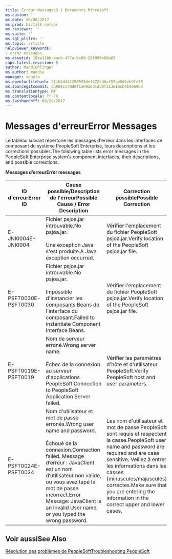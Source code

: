 ```yaml
---
title: Erreur Messages3 | Documents Microsoft
ms.custom: ''
ms.date: 06/08/2017
ms.prod: biztalk-server
ms.reviewer: ''
ms.suite: ''
ms.tgt_pltfrm: ''
ms.topic: article
helpviewer_keywords:
- error messages
ms.assetid: 10ea12bb-eacb-477a-bc88-28f999e60a02
caps.latest.revision: 8
author: MandiOhlinger
ms.author: mandia
manager: anneta
ms.openlocfilehash: 2f1b9dd41280593de1472cd6af57ae8d1eb9fc58
ms.sourcegitcommit: cb908c540d8f1a692d01dc8f313e16cb4b4e696d
ms.translationtype: MT
ms.contentlocale: fr-FR
ms.lasthandoff: 09/20/2017
---
```

# <a name="error-messages"></a><span data-ttu-id="2e4e8-102">Messages d'erreur</span><span class="sxs-lookup"><span data-stu-id="2e4e8-102">Error Messages</span></span>
<span data-ttu-id="2e4e8-103">Le tableau suivant répertorie les messages d'erreur dans les interfaces de composant du système PeopleSoft Enterprise, leurs descriptions et les corrections possibles.</span><span class="sxs-lookup"><span data-stu-id="2e4e8-103">The following table lists error messages in the PeopleSoft Enterprise system's component interfaces, their descriptions, and possible corrections.</span></span>  
  
 <span data-ttu-id="2e4e8-104">**Messages d’erreur**</span><span class="sxs-lookup"><span data-stu-id="2e4e8-104">**Error messages**</span></span>  
  
|<span data-ttu-id="2e4e8-105">ID d'erreur</span><span class="sxs-lookup"><span data-stu-id="2e4e8-105">Error ID</span></span>|<span data-ttu-id="2e4e8-106">Cause possible/Description de l'erreur</span><span class="sxs-lookup"><span data-stu-id="2e4e8-106">Possible Cause / Error Description</span></span>|<span data-ttu-id="2e4e8-107">Correction possible</span><span class="sxs-lookup"><span data-stu-id="2e4e8-107">Possible Correction</span></span>|  
|--------------|-----------------------------------------|-------------------------|  
|<span data-ttu-id="2e4e8-108">E-JNI0004</span><span class="sxs-lookup"><span data-stu-id="2e4e8-108">E-JNI0004</span></span>|<span data-ttu-id="2e4e8-109">Fichier psjoa.jar introuvable.</span><span class="sxs-lookup"><span data-stu-id="2e4e8-109">No psjoa.jar.</span></span><br /><br /> <span data-ttu-id="2e4e8-110">Une exception Java s'est produite.</span><span class="sxs-lookup"><span data-stu-id="2e4e8-110">A Java exception occurred.</span></span>|<span data-ttu-id="2e4e8-111">Vérifier l'emplacement du fichier PeopleSoft psjoa.jar.</span><span class="sxs-lookup"><span data-stu-id="2e4e8-111">Verify location of the PeopleSoft psjoa.jar file.</span></span>|  
|<span data-ttu-id="2e4e8-112">E-PSFT0030</span><span class="sxs-lookup"><span data-stu-id="2e4e8-112">E-PSFT0030</span></span>|<span data-ttu-id="2e4e8-113">Fichier psjoa.jar introuvable.</span><span class="sxs-lookup"><span data-stu-id="2e4e8-113">No psjoa.jar.</span></span><br /><br /> <span data-ttu-id="2e4e8-114">Impossible d'instancier les composants Beans de l'interface du composant.</span><span class="sxs-lookup"><span data-stu-id="2e4e8-114">Failed to instantiate Component Interface Beans.</span></span>|<span data-ttu-id="2e4e8-115">Vérifier l'emplacement du fichier PeopleSoft psjoa.jar.</span><span class="sxs-lookup"><span data-stu-id="2e4e8-115">Verify location of the PeopleSoft psjoa.jar file.</span></span>|  
|<span data-ttu-id="2e4e8-116">E-PSFT0019</span><span class="sxs-lookup"><span data-stu-id="2e4e8-116">E-PSFT0019</span></span>|<span data-ttu-id="2e4e8-117">Nom de serveur erroné.</span><span class="sxs-lookup"><span data-stu-id="2e4e8-117">Wrong server name.</span></span><br /><br /> <span data-ttu-id="2e4e8-118">Échec de la connexion au serveur d'applications PeopleSoft.</span><span class="sxs-lookup"><span data-stu-id="2e4e8-118">Connection to PeopleSoft Application Server failed.</span></span>|<span data-ttu-id="2e4e8-119">Vérifier les paramètres d'hôte et d'utilisateur PeopleSoft.</span><span class="sxs-lookup"><span data-stu-id="2e4e8-119">Verify PeopleSoft host and user parameters.</span></span>|  
|<span data-ttu-id="2e4e8-120">E-PSFT0024</span><span class="sxs-lookup"><span data-stu-id="2e4e8-120">E-PSFT0024</span></span>|<span data-ttu-id="2e4e8-121">Nom d'utilisateur et mot de passe erronés.</span><span class="sxs-lookup"><span data-stu-id="2e4e8-121">Wrong user name and password.</span></span><br /><br /> <span data-ttu-id="2e4e8-122">Échoué de la connexion.</span><span class="sxs-lookup"><span data-stu-id="2e4e8-122">Connection failed.</span></span> <span data-ttu-id="2e4e8-123">Message d’erreur : JavaClient est un nom d’utilisateur non valide, ou vous avez tapé le mot de passe incorrect.</span><span class="sxs-lookup"><span data-stu-id="2e4e8-123">Error Message: JavaClient is an Invalid User name, or you typed the wrong password.</span></span>|<span data-ttu-id="2e4e8-124">Les nom d'utilisateur et mot de passe PeopleSoft sont requis et respectent la casse.</span><span class="sxs-lookup"><span data-stu-id="2e4e8-124">PeopleSoft user name and password are required and are case sensitive.</span></span> <span data-ttu-id="2e4e8-125">Veillez à entrer les informations dans les casses (minuscules/majuscules) correctes.</span><span class="sxs-lookup"><span data-stu-id="2e4e8-125">Make sure that you are entering the information in the correct upper and lower cases.</span></span>|  
  
## <a name="see-also"></a><span data-ttu-id="2e4e8-126">Voir aussi</span><span class="sxs-lookup"><span data-stu-id="2e4e8-126">See Also</span></span>  
 [<span data-ttu-id="2e4e8-127">Résolution des problèmes de PeopleSoft</span><span class="sxs-lookup"><span data-stu-id="2e4e8-127">Troubleshooting PeopleSoft</span></span>](../core/troubleshooting-peoplesoft.md)